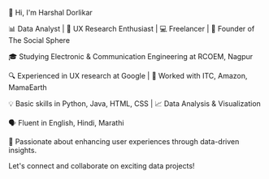 👋 Hi, I'm Harshal Dorlikar

📊 Data Analyst | 🧠 UX Research Enthusiast | 💻 Freelancer | 🚀 Founder of The Social Sphere

🎓 Studying Electronic & Communication Engineering at RCOEM, Nagpur

🔍 Experienced in UX research at Google | 💼 Worked with ITC, Amazon, MamaEarth

💡 Basic skills in Python, Java, HTML, CSS | 📈 Data Analysis & Visualization

🗣 Fluent in English, Hindi, Marathi

🌟 Passionate about enhancing user experiences through data-driven insights.

Let's connect and collaborate on exciting data projects!
